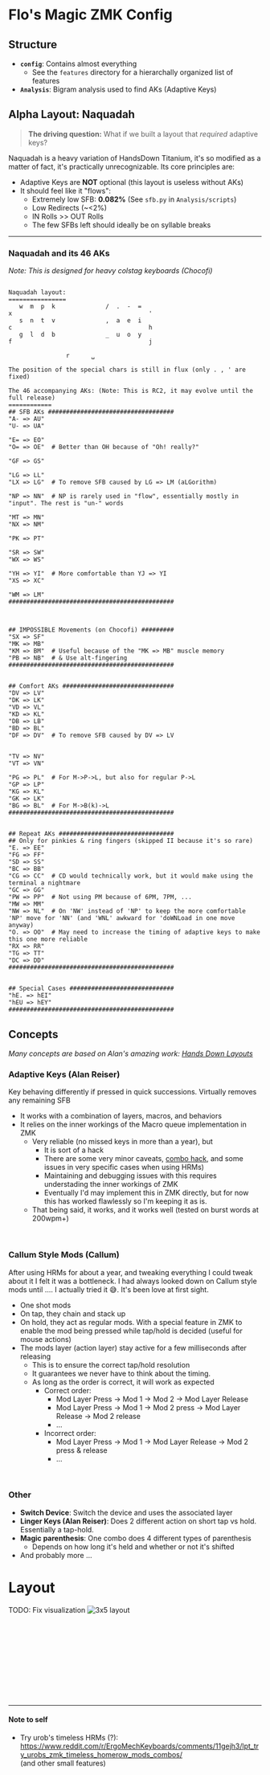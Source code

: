 
# Flo's Magic ZMK Config

## Structure
- **`config`**: Contains almost everything
  - See the `features` directory for a hierarchally organized list of features
- **`Analysis`**: Bigram analysis used to find AKs (Adaptive Keys)

## Alpha Layout: Naquadah
> **The driving question:** What if we built a layout that _required_ adaptive keys?

Naquadah is a heavy variation of HandsDown Titanium, it's so modified as a matter of fact, it's practically unrecognizable.
Its core principles are:
- Adaptive Keys are **NOT** optional (this layout is useless without AKs)
- It should feel like it "flows":
  - Extremely low SFB: **0.082%** (See `sfb.py` in `Analysis/scripts`)
  - Low Redirects (~<2%)
  - IN Rolls >> OUT Rolls
  - The few SFBs left should ideally be on syllable breaks
---
### Naquadah and its 46 AKs
_Note: This is designed for heavy colstag keyboards (Chocofi)_

```

Naquadah layout:
================
   w  m  p  k              /  .  -  =
x                                      '
   s  n  t  v              ,  a  e  i
c                                      h
   g  l  d  b              _  u  o  y
f                                      j

                r      ␣

The position of the special chars is still in flux (only . , ' are fixed)

The 46 accompanying AKs: (Note: This is RC2, it may evolve until the full release)
============
## SFB AKs ###################################
"A- => AU" 
"U- => UA" 

"E= => EO" 
"O= => OE"  # Better than OH because of "Oh! really?"

"GF => GS" 

"LG => LL" 
"LX => LG"  # To remove SFB caused by LG => LM (aLGorithm)

"NP => NN"  # NP is rarely used in "flow", essentially mostly in "input". The rest is "un-" words

"MT => MN" 
"NX => NM" 

"PK => PT" 

"SR => SW" 
"WX => WS" 

"YH => YI"  # More comfortable than YJ => YI
"XS => XC" 

"WM => LM" 
##############################################



## IMPOSSIBLE Movements (on Chocofi) #########
"SX => SF" 
"MK => MB" 
"KM => BM"  # Useful because of the "MK => MB" muscle memory
"PB => NB"  # & Use alt-fingering
##############################################


## Comfort AKs ###############################
"DV => LV" 
"DK => LK" 
"VD => VL" 
"KD => KL" 
"DB => LB" 
"BD => BL" 
"DF => DV"  # To remove SFB caused by DV => LV


"TV => NV" 
"VT => VN" 

"PG => PL"  # For M->P->L, but also for regular P->L
"GP => LP" 
"KG => KL" 
"GK => LK" 
"BG => BL"  # For M->B(k)->L
##############################################


## Repeat AKs ################################
## Only for pinkies & ring fingers (skipped II because it's so rare)
"E. => EE" 
"FG => FF" 
"SD => SS" 
"BC => BB" 
"CG => CC"  # CD would technically work, but it would make using the terminal a nightmare
"GC => GG" 
"PW => PP"  # Not using PM because of 6PM, 7PM, ...
"MW => MM" 
"NW => NL"  # On 'NW' instead of 'NP' to keep the more comfortable 'NP' move for 'NN' (and 'WNL' awkward for 'doWNLoad in one move anyway)
"O. => OO"  # May need to increase the timing of adaptive keys to make this one more reliable
"RX => RR" 
"TG => TT" 
"DC => DD" 
##############################################


## Special Cases #############################
"hE. => hEI"
"hEU => hEY"
##############################################
```

## Concepts
_Many concepts are based on Alan's amazing work: [Hands Down Layouts](https://sites.google.com/alanreiser.com/handsdown/home/hands-down-neu)_


### Adaptive Keys (Alan Reiser)
Key behaving differently if pressed in quick successions. Virtually removes any remaining SFB
- It works with a combination of layers, macros, and behaviors
- It relies on the inner workings of the Macro queue implementation in ZMK
  - Very reliable (no missed keys in more than a year), but
    - It is sort of a hack
    - There are some very minor caveats, [combo hack](config/features/hands_down/adaptive_keys/combos.dtsi), and some issues in very specific cases when using HRMs)
    - Maintaining and debugging issues with this requires understading the inner workings of ZMK
    - Eventually I'd may implement this in ZMK directly, but for now this has worked flawlessly so I'm keeping it as is.
  - That being said, it works, and it works well (tested on burst words at 200wpm+)

<br/>

### Callum Style Mods (Callum)
After using HRMs for about a year, and tweaking everything I could tweak about it I felt it was a bottleneck. I had always looked down on Callum style mods until .... I actually tried it 😅. It's been love at first sight.
- One shot mods
- On tap, they chain and stack up
- On hold, they act as regular mods. With a special feature in ZMK to enable the mod being pressed while tap/hold is decided (useful for mouse actions)
- The mods layer (action layer) stay active for a few milliseconds after releasing
  - This is to ensure the correct tap/hold resolution
  - It guarantees we never have to think about the timing.
  - As long as the order is correct, it will work as expected
    - Correct order: 
      - Mod Layer Press -> Mod 1 -> Mod 2 -> Mod Layer Release 
      - Mod Layer Press -> Mod 1 -> Mod 2 press -> Mod Layer Release -> Mod 2 release
      - ...
    - Incorrect order:
      - Mod Layer Press -> Mod 1 -> Mod Layer Release -> Mod 2 press & release
      - ...
        
<br/>

### Other
- **Switch Device**: Switch the device and uses the associated layer
- **Linger Keys (Alan Reiser)**: Does 2 different action on short tap vs hold. Essentially a tap-hold.
- **Magic parenthesis**: One combo does 4 different types of parenthesis
  - Depends on how long it's held and whether or not it's shifted
- And probably more ...


# Layout
TODO: Fix visualization
![3x5 layout](./keymap-drawer/corne.svg)


<br/>
<br/>
<br/>
<br/>
<br/>
<br/>
<br/>
<br/>
<br/>

---
#### Note to self

- Try urob's timeless HRMs (?): https://www.reddit.com/r/ErgoMechKeyboards/comments/11gejh3/lpt_try_urobs_zmk_timeless_homerow_mods_combos/  
(and other small features)

